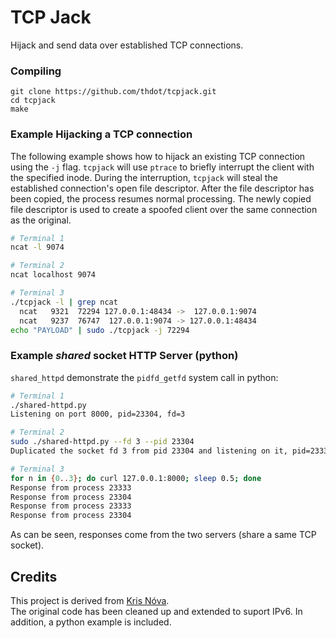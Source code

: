 # TCP Jack

Hijack and send data over established TCP connections.

### Compiling

``` 
git clone https://github.com/thdot/tcpjack.git
cd tcpjack
make
```

### Example Hijacking a TCP connection

The following example shows how to hijack an existing TCP connection using the `-j` flag.
`tcpjack` will use `ptrace` to briefly interrupt the client with the specified inode.
During the interruption, `tcpjack` will steal the established connection's open file descriptor.
After the file descriptor has been copied, the process resumes normal processing.
The newly copied file descriptor is used to create a spoofed client over the same connection as the original.

```bash
# Terminal 1
ncat -l 9074

# Terminal 2 
ncat localhost 9074

# Terminal 3 
./tcpjack -l | grep ncat 
  ncat   9321  72294 127.0.0.1:48434 ->  127.0.0.1:9074 
  ncat   9237  76747  127.0.0.1:9074 -> 127.0.0.1:48434 
echo "PAYLOAD" | sudo ./tcpjack -j 72294
```

### Example *shared* socket HTTP Server (python)

`shared_httpd` demonstrate the `pidfd_getfd` system call in python:

```bash
# Terminal 1
./shared-httpd.py
Listening on port 8000, pid=23304, fd=3

# Terminal 2 
sudo ./shared-httpd.py --fd 3 --pid 23304
Duplicated the socket fd 3 from pid 23304 and listening on it, pid=23333

# Terminal 3 
for n in {0..3}; do curl 127.0.0.1:8000; sleep 0.5; done
Response from process 23333
Response from process 23304
Response from process 23333
Response from process 23304
```

As can be seen, responses come from the two servers (share a same TCP socket).

## Credits

This project is derived from [Kris Nóva](https://github.com/krisnova/tcpjack).  
The original code has been cleaned up and extended to suport IPv6. In addition, a python example is included.
